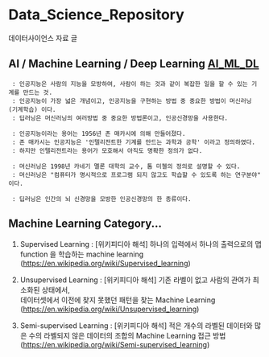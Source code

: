 # Data_Science_Repository
데이터사이언스 자료 글

## AI / Machine Learning / Deep Learning    [AI_ML_DL](https://github.com/edwardcho/Data_Science_Repository/blob/master/AI_ML_DL.pptx)
     : 인공지능은 사람의 지능을 모방하여, 사람이 하는 것과 같이 복잡한 일을 할 수 있는 기계를 만드는 것.
     : 인공지능이 가장 넓은 개념이고, 인공지능을 구현하는 방법 중 중요한 방법이 머신러닝 (기계학습) 이다.
     : 딥러닝은 머신러닝의 여러방법 중 중요한 방법론이고, 인공신경망을 사용한다.
     
     : 인공지능이라는 용어는 1956년 존 매카시에 의해 만들어졌다.
     : 존 매카시는 인공지능은 '인텔리전트한 기계를 만드는 과학과 공학' 이라고 정의하였다.
     : 하지만 인텔리전트라는 용어가 모호해서 아직도 명확한 정의가 없다.
     
     : 머신러닝은 1998년 카네기 멜론 대학의 교수, 톰 미첼의 정의로 설명할 수 있다.
     : 머신러닝은 "컴퓨터가 명시적으로 프로그램 되지 않고도 학습할 수 있도록 하는 연구분야" 이다.
     
     : 딥러닝은 인간의 뇌 신경망을 모방한 인공신경망의 한 종류이다.
   

## Machine Learning Category...
  1. Supervised Learning
     : [위키피디아 해석] 하나의 입력에서 하나의 출력으로의 맵 function 을 학습하는 machine learning
        (https://en.wikipedia.org/wiki/Supervised_learning)
       
  2. Unsupervised Learning
     : [위키피디아 해석] 기존 라벨이 없고 사람의 관여가 최소화된 상태에서, <br> 
                        데이터셋에서 이전에 찾지 못했던 패턴을 찾는 Machine Learning  <br>
        (https://en.wikipedia.org/wiki/Unsupervised_learning)
     
  3. Semi-supervised Learning
     : [위키피디아 해석] 적은 개수의 라벨된 데이터와 많은 수의 라벨되지 않은 데이터의 조합의 Machine Learning 접근 방법
        (https://en.wikipedia.org/wiki/Semi-supervised_learning)

